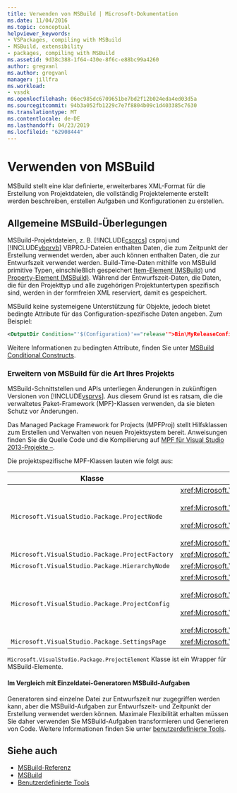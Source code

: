 ```yaml
---
title: Verwenden von MSBuild | Microsoft-Dokumentation
ms.date: 11/04/2016
ms.topic: conceptual
helpviewer_keywords:
- VSPackages, compiling with MSBuild
- MSBuild, extensibility
- packages, compiling with MSBuild
ms.assetid: 9d38c388-1f64-430e-8f6c-e88bc99a4260
author: gregvanl
ms.author: gregvanl
manager: jillfra
ms.workload:
- vssdk
ms.openlocfilehash: 06ec985dc6709651be7bd2f12b024eda4ed03d5a
ms.sourcegitcommit: 94b3a052fb1229c7e7f8804b09c1d403385c7630
ms.translationtype: MT
ms.contentlocale: de-DE
ms.lasthandoff: 04/23/2019
ms.locfileid: "62908444"
---
```

# <a name="using-msbuild"></a>Verwenden von MSBuild
MSBuild stellt eine klar definierte, erweiterbares XML-Format für die Erstellung von Projektdateien, die vollständig Projektelemente erstellt werden beschreiben, erstellen Aufgaben und Konfigurationen zu erstellen.

## <a name="general-msbuild-considerations"></a>Allgemeine MSBuild-Überlegungen
 MSBuild-Projektdateien, z. B. [!INCLUDE[csprcs](../../data-tools/includes/csprcs_md.md)] csproj und [!INCLUDE[vbprvb](../../code-quality/includes/vbprvb_md.md)] VBPROJ-Dateien enthalten Daten, die zum Zeitpunkt der Erstellung verwendet werden, aber auch können enthalten Daten, die zur Entwurfszeit verwendet werden. Build-Time-Daten mithilfe von MSBuild primitive Typen, einschließlich gespeichert [Item-Element (MSBuild)](../../msbuild/item-element-msbuild.md) und [Property-Element (MSBuild)](../../msbuild/property-element-msbuild.md). Während der Entwurfszeit-Daten, die Daten, die für den Projekttyp und alle zugehörigen Projektuntertypen spezifisch sind, werden in der formfreien XML reserviert, damit es gespeichert.

 MSBuild keine systemeigene Unterstützung für Objekte, jedoch bietet bedingte Attribute für das Configuration-spezifische Daten angeben. Zum Beispiel:

```xml
<OutputDir Condition="'$(Configuration)'=="release'">Bin\MyReleaseConfig</OutputDir>
```

 Weitere Informationen zu bedingten Attribute, finden Sie unter [MSBuild Conditional Constructs](../../msbuild/msbuild-conditional-constructs.md).

### <a name="extending-msbuild-for-your-project-type"></a>Erweitern von MSBuild für die Art Ihres Projekts
 MSBuild-Schnittstellen und APIs unterliegen Änderungen in zukünftigen Versionen von [!INCLUDE[vsprvs](../../code-quality/includes/vsprvs_md.md)]. Aus diesem Grund ist es ratsam, die die verwaltetes Paket-Framework (MPF)-Klassen verwenden, da sie bieten Schutz vor Änderungen.

 Das Managed Package Framework for Projects (MPFProj) stellt Hilfsklassen zum Erstellen und Verwalten von neuen Projektsystem bereit. Anweisungen finden Sie die Quelle Code und die Kompilierung auf [MPF für Visual Studio 2013-Projekte –](https://github.com/tunnelvisionlabs/MPFProj10).

 Die projektspezifische MPF-Klassen lauten wie folgt aus:

|Klasse|Implementierung|
|-----------|--------------------|
|`Microsoft.VisualStudio.Package.ProjectNode`|<xref:Microsoft.VisualStudio.Shell.Interop.IVsProject3><br /><br /> <xref:Microsoft.VisualStudio.Shell.Interop.IVsCfgProvider2><br /><br /> <xref:Microsoft.VisualStudio.Shell.Interop.IPersistFileFormat><br /><br /> <xref:Microsoft.VisualStudio.Shell.Interop.IVsSolutionEvents>|
|`Microsoft.VisualStudio.Package.ProjectFactory`|<xref:Microsoft.VisualStudio.Shell.Interop.IVsProjectFactory>|
|`Microsoft.VisualStudio.Package.HierarchyNode`|<xref:Microsoft.VisualStudio.Shell.Interop.IVsHierarchy>|
|`Microsoft.VisualStudio.Package.ProjectConfig`|<xref:Microsoft.VisualStudio.Shell.Interop.IVsCfg><br /><br /> <xref:Microsoft.VisualStudio.Shell.Interop.IVsProjectCfg><br /><br /> <xref:Microsoft.VisualStudio.Shell.Interop.IVsBuildableProjectCfg><br /><br /> <xref:Microsoft.VisualStudio.Shell.Interop.IVsDebuggableProjectCfg>|
|`Microsoft.VisualStudio.Package.SettingsPage`|<xref:Microsoft.VisualStudio.OLE.Interop.IPropertyPageSite>|

 `Microsoft.VisualStudio.Package.ProjectElement` Klasse ist ein Wrapper für MSBuild-Elemente.

#### <a name="single-file-generators-vs-msbuild-tasks"></a>Im Vergleich mit Einzeldatei-Generatoren MSBuild-Aufgaben
 Generatoren sind einzelne Datei zur Entwurfszeit nur zugegriffen werden kann, aber die MSBuild-Aufgaben zur Entwurfszeit- und Zeitpunkt der Erstellung verwendet werden können. Maximale Flexibilität erhalten müssen Sie daher verwenden Sie MSBuild-Aufgaben transformieren und Generieren von Code. Weitere Informationen finden Sie unter [benutzerdefinierte Tools](../../extensibility/internals/custom-tools.md).

## <a name="see-also"></a>Siehe auch
- [MSBuild-Referenz](../../msbuild/msbuild-reference.md)
- [MSBuild](../../msbuild/msbuild.md)
- [Benutzerdefinierte Tools](../../extensibility/internals/custom-tools.md)